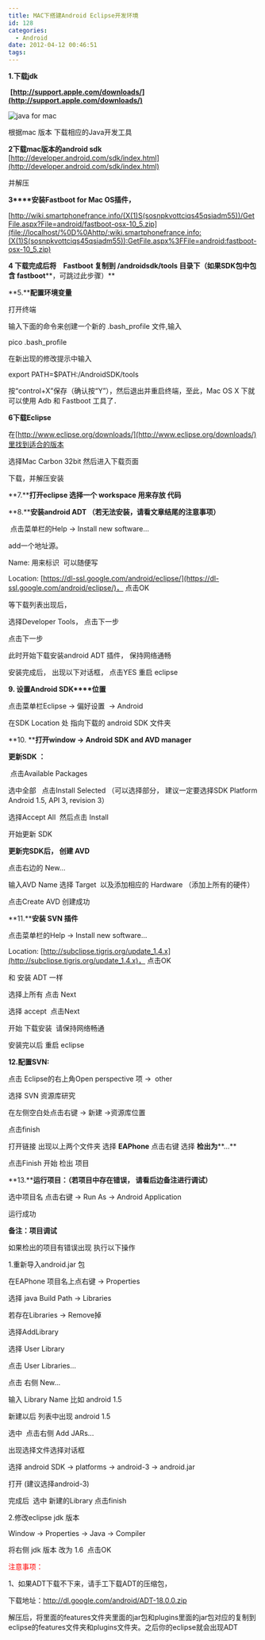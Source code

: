 ```yaml
---
title: MAC下搭建Android Eclipse开发环境
id: 128
categories:
  - Android
date: 2012-04-12 00:46:51
tags:
---
```


**1.****下载****jdk**

 **[http://support.apple.com/downloads/](http://support.apple.com/downloads/)**

![](http://houziadcocos2d.w112.mc-test.com/wp-content/uploads/2012/04/2-300x190.png "java for mac")

根据mac 版本 下载相应的Java开发工具

**2****下载****mac****版本的****android sdk**　[http://developer.android.com/sdk/index.html](http://developer.android.com/sdk/index.html)

并解压

**3****安装Fastboot for Mac OS插件，**

[http://wiki.smartphonefrance.info/(X(1)S(sosnpkvottciqs45qsiadm55))/GetFile.aspx?File=android/fastboot-osx-10_5.zip](file://localhost/%0D%0Ahttp/:wiki.smartphonefrance.info:(X(1)S(sosnpkvottciqs45qsiadm55)):GetFile.aspx%3FFile=android:fastboot-osx-10_5.zip)

**4 ****下载完成后将　****Fastboot ****复制到**** /androidsdk/tools ****目录下（如果****SDK****包中包含**** fastboot****，可跳过此步骤）**

**5.****配置环境变量**

打开终端

输入下面的命令来创建一个新的 .bash_profile 文件,输入

pico .bash_profile

在新出现的修改提示中输入

export PATH=$PATH:/AndroidSDK/tools

按“control+X”保存（确认按“Y”），然后退出并重启终端，至此，Mac OS X 下就可以使用 Adb 和 Fastboot 工具了．

**6****下载****Eclipse**

在[http://www.eclipse.org/downloads/](http://www.eclipse.org/downloads/)里找到适合的版本

选择Mac Carbon 32bit 然后进入下载页面

下载，并解压安装

**7.****打开eclipse 选择一个 workspace 用来存放 代码**

**8.****安装android ADT （若无法安装，请看文章结尾的注意事项）**

 点击菜单栏的Help -&gt; Install new software...

add一个地址源。

Name: 用来标识  可以随便写

Location: [https://dl-ssl.google.com/android/eclipse/](https://dl-ssl.google.com/android/eclipse/)， 点击OK

等下载列表出现后，

选择Developer Tools， 点击下一步

点击下一步

此时开始下载安装android ADT 插件， 保持网络通畅

安装完成后， 出现以下对话框， 点击YES 重启 eclipse

**9\. ****设置****Android SDK****位置**

点击菜单栏Eclipse -&gt; 偏好设置  -&gt; Android

在SDK Location 处 指向下载的 android SDK 文件夹

**10\. ****打开window -&gt; Android SDK and AVD manager**

**更新SDK ：**

 点击Available Packages

选中全部   点击Install Selected （可以选择部分， 建议一定要选择SDK Platform Android 1.5, API 3, revision 3）

选择Accept All  然后点击 Install

开始更新 SDK

**更新完SDK后， 创建 AVD**

点击右边的 New...

输入AVD Name 选择 Target  以及添加相应的 Hardware （添加上所有的硬件）

点击Create AVD 创建成功

**11.****安装 SVN 插件**

点击菜单栏的Help -&gt; Install new software...

Location: [http://subclipse.tigris.org/update_1.4.x](http://subclipse.tigris.org/update_1.4.x)， 点击OK

和 安装 ADT 一样

选择上所有 点击 Next

选择 accept  点击Next

开始 下载安装  请保持网络畅通

安装完以后 重启 eclipse

**12.****配置****SVN:**

点击 Eclipse的右上角Open perspective 项 -&gt;  other

选择 SVN 资源库研究

在左侧空白处点击右键 -&gt; 新建 -&gt;资源库位置

点击finish

打开链接 出现以上两个文件夹 选择 **EAPhone** 点击右键 选择 **检出为****...**

点击Finish 开始 检出 项目

**13.****运行项目：（若项目中存在错误， 请看后边备注进行调试）**

选中项目名 点击右键 -&gt; Run As -&gt; Android Application

运行成功

**备注：项目调试**

如果检出的项目有错误出现 执行以下操作

1.重新导入android.jar 包

在EAPhone 项目名上点右键 -&gt; Properties

选择 java Build Path -&gt; Libraries

若存在Libraries -&gt; Remove掉

选择AddLibrary

选择 User Library

点击 User Libraries...

点击 右侧 New...

输入 Library Name 比如 android 1.5

新建以后 列表中出现 android 1.5

选中  点击右侧 Add JARs...

出现选择文件选择对话框

选择 android SDK -&gt; platforms -&gt; android-3 -&gt; android.jar

打开 (建议选择android-3)

完成后  选中 新建的Library 点击finish

2.修改eclipse jdk 版本

Window -&gt; Properties -&gt; Java -&gt; Compiler

将右侧 jdk 版本 改为 1.6  点击OK

<span style="color: #ff0000;">注意事项：</span>

1、如果ADT下载不下来，请手工下载ADT的压缩包，

下载地址：http://dl.google.com/android/ADT-18.0.0.zip

解压后，将里面的features文件夹里面的jar包和plugins里面的jar包对应的复制到eclipse的features文件夹和plugins文件夹。之后你的eclipse就会出现ADT